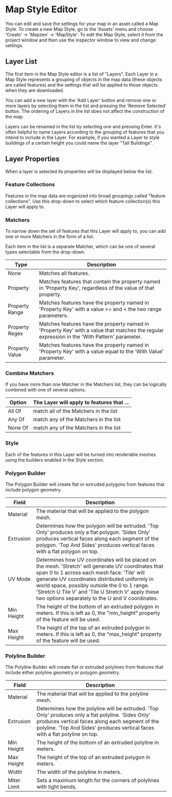 Map Style Editor
================

You can edit and save the settings for your map in an asset called a Map Style. To create a new Map Style, go to the 'Assets' menu and choose 'Create' -> 'Mapzen' -> 'MapStyle'. To edit the Map Style, select it from the project window and then use the inspector window to view and change settings.

Layer List
----------

The first item in the Map Style editor is a list of "Layers". Each Layer in a Map Style represents a grouping of objects in the map data (these objects are called features) and the settings that will be applied to those objects when they are downloaded.

You can add a new layer with the 'Add Layer' button and remove one or more layers by selecting them in the list and pressing the 'Remove Selected' button. The ordering of Layers in the list does not affect the construction of the map.

Layers can be renamed in the list by selecting one and pressing Enter. It's often helpful to name Layers according to the grouping of features that you intend to include in the Layer. For example, if you wanted a Layer to style buildings of a certain height you could name the layer "Tall Buildings".

Layer Properties
----------------

When a layer is selected its properties will be displayed below the list.

### Feature Collections

Features in the map data are organized into broad groupings called "feature collections". Use this drop-down to select which feature collection(s) this Layer will apply to.

### Matchers

To narrow down the set of features that this Layer will apply to, you can add one or more Matchers in the form of a list.

Each item in the list is a separate Matcher, which can be one of several types selectable from the drop-down.

Type | Description
-----|------------
None | Matches all features.
Property | Matches features that contain the property named in 'Property Key', regardless of the value of that property.
Property Range | Matches features have the property named in 'Property Key' with a value >= and < the two range parameters.
Property Regex | Matches features have the property named in 'Property Key' with a value that matches the regular expression in the 'With Pattern' parameter.
Property Value | Matches features have the property named in 'Property Key' with a value equal to the 'With Value' parameter.

### Combine Matchers

If you have more than one Matcher in the Matchers list, they can be logically combined with one of several options.

Option | The Layer will apply to features that ...
-------|------------------------------------------
All Of | match all of the Matchers in the list
Any Of | match any of the Matchers in the list
None Of | match any of the Matchers in the list

### Style

Each of the features in this Layer will be turned into renderable meshes using the builders enabled in the Style section.

### Polygon Builder

The Polygon Builder will create flat or extruded polygons from features that include polygon geometry.

Field | Description
------|------------
Material | The material that will be applied to the polygon mesh.
Extrusion | Determines how the polygon will be extruded. 'Top Only' produces only a flat polygon. 'Sides Only' produces vertical faces along each segment of the polygon. 'Top And Sides' produces vertical faces with a flat polygon on top.
UV Mode | Determines how UV coordinates will be placed on the mesh. 'Stretch' will generate UV coordinates that span 0 to 1 across each mesh face. 'Tile' will generate UV coordinates distributed uniformly in world space, possibly outside the 0 to 1 range. 'Stretch U Tile V' and 'Tile U Stretch V' apply these two options separately to the U and V coordinates.
Min Height | The height of the bottom of an extruded polygon in meters. If this is left as 0, the "min_height" property of the feature will be used.
Max Height | The height of the top of an extruded polygon in meters. If this is left as 0, the "max_height" property of the feature will be used.

### Polyline Builder

The Polyline Builder will create flat or extruded polylines from features that include either polyline geometry or polygon geometry.

Field | Description
------|------------
Material | The material that will be applied to the polyline mesh.
Extrusion | Determines how the polyline will be extruded. 'Top Only' produces only a flat polyline. 'Sides Only' produces vertical faces along each segment of the polyline. 'Top And Sides' produces vertical faces with a flat polyline on top.
Min Height | The height of the bottom of an extruded polyline in meters.
Max Height | The height of the top of an extruded polygon in meters.
Width | The width of the polyline in meters.
Miter Limit | Sets a maximum length for the corners of polylines with tight bends.

